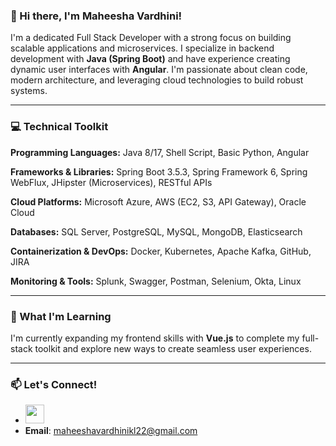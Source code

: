 ### 👋 Hi there, I'm Maheesha Vardhini!

I'm a dedicated Full Stack Developer with a strong focus on building scalable applications and microservices. I specialize in backend development with **Java (Spring Boot)** and have experience creating dynamic user interfaces with **Angular**. I'm passionate about clean code, modern architecture, and leveraging cloud technologies to build robust systems.

---

### 💻 Technical Toolkit

**Programming Languages:**
Java 8/17, Shell Script, Basic Python, Angular

**Frameworks & Libraries:**
Spring Boot 3.5.3, Spring Framework 6, Spring WebFlux, JHipster (Microservices), RESTful APIs

**Cloud Platforms:**
Microsoft Azure, AWS (EC2, S3, API Gateway), Oracle Cloud

**Databases:**
SQL Server, PostgreSQL, MySQL, MongoDB, Elasticsearch

**Containerization & DevOps:**
Docker, Kubernetes, Apache Kafka, GitHub, JIRA

**Monitoring & Tools:**
Splunk, Swagger, Postman, Selenium, Okta, Linux

---

### 🌱 What I'm Learning

I'm currently expanding my frontend skills with **Vue.js** to complete my full-stack toolkit and explore new ways to create seamless user experiences.

---

### 📫 Let's Connect!

* <img src="https://img.icons8.com/color/48/000000/linkedin.png" width="30"/>
* **Email**: maheeshavardhinikl22@gmail.com
